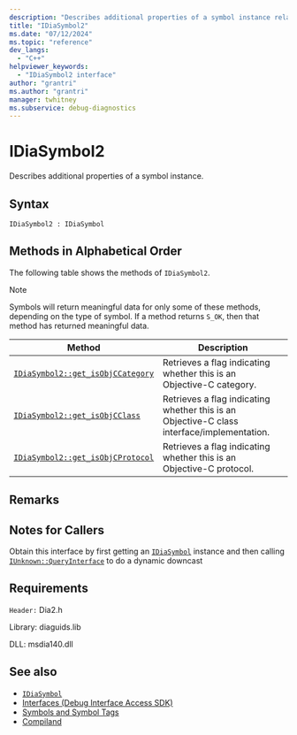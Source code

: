 ```yaml
---
description: "Describes additional properties of a symbol instance related to Objective-C."
title: "IDiaSymbol2"
ms.date: "07/12/2024"
ms.topic: "reference"
dev_langs:
  - "C++"
helpviewer_keywords:
  - "IDiaSymbol2 interface"
author: "grantri"
ms.author: "grantri"
manager: twhitney
ms.subservice: debug-diagnostics
---
```

# IDiaSymbol2

Describes additional properties of a symbol instance.

## Syntax

```
IDiaSymbol2 : IDiaSymbol
```

## Methods in Alphabetical Order

The following table shows the methods of `IDiaSymbol2`.

> [!NOTE]
> Symbols will return meaningful data for only some of these methods, depending on the type of symbol. If a method returns `S_OK`, then that method has returned meaningful data.

|Method|Description|
|------------|-----------------|
|[`IDiaSymbol2::get_isObjCCategory`](../../debugger/debug-interface-access/idiasymbol2-get-isobjccategory.md)|Retrieves a flag indicating whether this is an Objective-C category.|
|[`IDiaSymbol2::get_isObjCClass`](../../debugger/debug-interface-access/idiasymbol2-get-isobjcclass.md)|Retrieves a flag indicating whether this is an Objective-C class interface/implementation.|
|[`IDiaSymbol2::get_isObjCProtocol`](../../debugger/debug-interface-access/idiasymbol2-get-isobjcprotocol.md)|Retrieves a flag indicating whether this is an Objective-C protocol.|

## Remarks

## Notes for Callers

Obtain this interface by first getting an [`IDiaSymbol`](../../debugger/debug-interface-access/idiasymbol.md) instance and then calling [`IUnknown::QueryInterface`](/windows/win32/api/unknwn/nf-unknwn-iunknown-queryinterface(refiid_void)) to do a dynamic downcast

## Requirements

`Header:` Dia2.h

Library: diaguids.lib

DLL: msdia140.dll

## See also

- [`IDiaSymbol`](../../debugger/debug-interface-access/idiasymbol.md)
- [Interfaces (Debug Interface Access SDK)](../../debugger/debug-interface-access/interfaces-debug-interface-access-sdk.md)
- [Symbols and Symbol Tags](../../debugger/debug-interface-access/symbols-and-symbol-tags.md)
- [Compiland](../../debugger/debug-interface-access/compiland.md)
